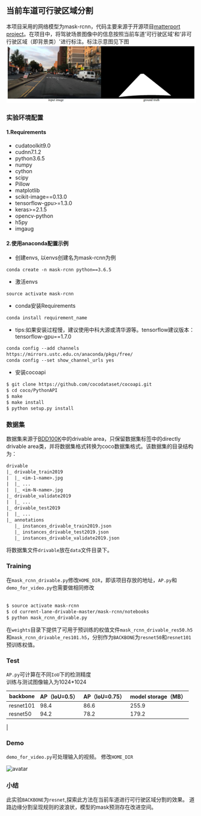 ## 当前车道可行驶区域分割

本项目采用的网络模型为mask-rcnn，代码主要来源于开源项目[matterport project](https://github.com/matterport/Mask_RCNN)。在项目中，将驾驶场景图像中的信息按照当前车道'可行驶区域'和'非可行驶区域（即背景类）'进行标注。标注示意图见下图
 ![avatar](assets/示意图.png)
 
 ### 实验环境配置
 #### 1.Requirements
- cudatoolkit9.0                 
- cudnn7.1.2
- python3.6.5                 
- numpy
- cython
- scipy
- Pillow
- matplotlib
- scikit-image==0.13.0
- tensorflow-gpu>=1.3.0
- keras>=2.1.5
- opencv-python
- h5py
- imgaug


 #### 2.使用anaconda配置示例
 
 - 创建envs, 以envs创建名为mask-rcnn为例
 ```buildoutcfg
conda create -n mask-rcnn python==3.6.5
 ```
 - 激活envs
 ```buildoutcfg
source activate mask-rcnn
```
- conda安装Requirements
```buildoutcfg
conda install requirement_name
```
- tips:如果安装过程慢，建议使用中科大源或清华源等。tensorflow建议版本：tensorflow-gpu==1.7.0
```buildoutcfg
conda config --add channels https://mirrors.ustc.edu.cn/anaconda/pkgs/free/
conda config --set show_channel_urls yes
```

- 安装cocoapi
```buildoutcfg
$ git clone https://github.com/cocodataset/cocoapi.git
$ cd coco/PythonAPI
$ make
$ make install
$ python setup.py install
```

### 数据集
数据集来源于[BDD100K](https://bdd-data.berkeley.edu/)中的drivable area，只保留数据集标签中的directly drivable area类，并将数据集格式转换为coco数据集格式。该数据集的目录结构为：

```
drivable
|_ drivable_train2019
|  |_ <im-1-name>.jpg
|  |_ ...
|  |_ <im-N-name>.jpg
|_ drivable_validate2019
|  |_ ...
|_ drivable_test2019
|  |_ ...
|_ annotations
   |_ instances_drivable_train2019.json
   |_ instances_drivable_test2019.json
   |_ instances_drivable_validate2019.json
```
将数据集文件`drivable`放在`data`文件目录下。

### Training
在`mask_rcnn_drivable.py`修改`HOME_DIR`，即该项目存放的地址，`AP.py`和`demo_for_video.py`也需要做相同修改
```buildoutcfg

$ source activate mask-rcnn
$ cd current-lane-drivable-master/mask-rcnn/notebooks
$ python mask_rcnn_drivable.py

```
在`weights`目录下提供了可用于预训练的权值文件`mask_rcnn_drivable_res50.h5`和`mask_rcnn_drivable_res101.h5`，分别作为`BACKBONE`为`resnet50`和`resnet101`预训练权值。

### Test
`AP.py`可计算在不同`IoU`下的检测精度\
 训练与测试图像输入为1024*1024
 
| backbone	| AP（IoU=0.5） 	| AP（IoU=0.75） | model storage（MB）|
| ------------- 		| ------------- | -------------|------------------|
| resnet101  		| 98.4 | 86.6  |  255.9    |
| resnet50 		|  94.2 | 78.2|    179.2   |
|
### Demo

`demo_for_video.py`可处理输入的视频。
修改`HOME_DIR`

![avatar](assets/demo.gif)

### 小结
此实验`BACKBONE`为`resnet`,探索此方法在当前车道进行可行驶区域分割的效果。
道路边缘分割呈现规则的波浪状，模型的mask预测存在改进空间。
 
